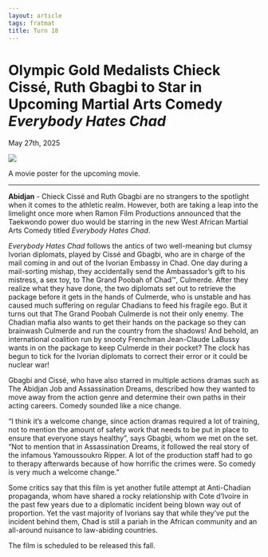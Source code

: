 ```yaml
---
layout: article
tags: fratmat
title: Turn 18
---
```


# Olympic Gold Medalists Chieck Cissé, Ruth Gbagbi to Star in Upcoming Martial Arts Comedy *Everybody Hates Chad*

May 27th, 2025

<div class="main-image-container">
    <img src = "../../../assets/images/Turn_18_Fratmat_Image_1.JPG" id="container-image">
    <p id="image-caption">A movie poster for the upcoming movie.</p>
</div>

---

**Abidjan** - Chieck Cissé and Ruth Gbagbi are no strangers to the spotlight when it comes to the athletic realm. However, both are taking a leap into the limelight once more when Ramon Film Productions announced that the Taekwondo power duo would be starring in the new West African Martial Arts Comedy titled *Everybody Hates Chad*.

*Everybody Hates Chad* follows the antics of two well-meaning but clumsy Ivorian diplomats, played by Cissé and Gbagbi, who are in charge of the mail coming in and out of the Ivorian Embassy in Chad. One day during a mail-sorting mishap, they accidentally send the Ambassador’s gift to his mistress, a sex toy, to The Grand Poobah of Chad™, Culmerde. After they realize what they have done, the two diplomats set out to retrieve the package before it gets in the hands of Culmerde, who is unstable and has caused much suffering on regular Chadians to feed his fragile ego. But it turns out that The Grand Poobah Culmerde is not their only enemy. The Chadian mafia also wants to get their hands on the package so they can brainwash Culmerde and run the country from the shadows! And behold, an international coalition run by snooty Frenchman Jean-Claude LaBussy wants in on the package to keep Culmerde in their pocket? The clock has begun to tick for the Ivorian diplomats to correct their error or it could be nuclear war!

Gbagbi and Cissé, who have also starred in multiple actions dramas such as The Abidjan Job and Assassination Dreams, described how they wanted to move away from the action genre and determine their own paths in their acting careers. Comedy sounded like a nice change.

“I think it’s a welcome change, since action dramas required a lot of training, not to mention the amount of safety work that needs to be put in place to ensure that everyone stays healthy”, says Gbagbi, whom we met on the set. “Not to mention that in Assassination Dreams, it followed the real story of the infamous Yamoussoukro Ripper. A lot of the production staff had to go to therapy afterwards because of how horrific the crimes were. So comedy is very much a welcome change.”

Some critics say that this film is yet another futile attempt at Anti-Chadian propaganda, whom have shared a rocky relationship with Cote d’Ivoire in the past few years due to a diplomatic incident being blown way out of proportion. Yet the vast majority of Ivorians say that while they’ve put the incident behind them, Chad is still a pariah in the African community and an all-around nuisance to law-abiding countries.

The film is scheduled to be released this fall.


